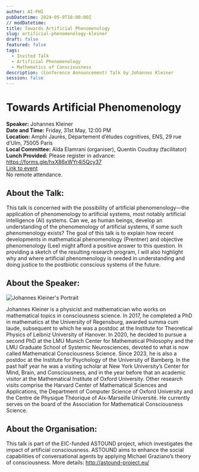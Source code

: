 ```yaml
---
author: AI-PHI
pubDatetime: 2024-05-9T18:00:00Z
// modDatetime:
title: Towards Artificial Phenomenology
slug: artificial-phenomenology-kleiner
draft: false
featured: false
tags:
  - Invited Talk
  - Artificial Phenomenology
  - Mathematics of Consciousness
description: (Conference Announcement) Talk by Johannes Kleiner
session: false
---
```


# Towards Artificial Phenomenology

**Speaker:** Johannes Kleiner  
**Date and Time:** Friday, 31st May, 12:00 PM  
**Location:** Amphi Jaurès, Département d’études cognitives, ENS, 29 rue d’Ulm, 75005 Paris  
**Local Committee:** Aïda Elamrani (organiser), Quentin Coudray (facilitator)  
**Lunch Provided:** Please register in advance: https://forms.gle/hxX86xWYr4i5Qcy37  
[Link to event](http://www.institutnicod.org/seminaires-colloques/colloques-et-conferences/conferences/article/johannes-kleiner-towards-artificial-phenomenology)  
No remote attendance.

## About the Talk:

This talk is concerned with the possibility of artificial phenomenology—the application of phenomenology to artificial systems, most notably artificial intelligence (AI) systems. Can we, as human beings, develop an understanding of the phenomenology of artificial systems, if some such phenomenology exists? The goal of this talk is to explain how recent developments in mathematical phenomenology (Prentner) and objective phenomenology (Lee) might afford a positive answer to this question. In providing a sketch of the resulting research program, I will also highlight why and where artificial phenomenology is needed in understanding and doing justice to the postbiotic conscious systems of the future.

## About the Speaker:

<div>
  <img src="/assets/Johannes-Portait.jpg" class="sm:w-1/2 mx-auto" alt="Johannes Kleiner's Portrait">
</div>

Johannes Kleiner is a physicist and mathematician who works on mathematical topics in consciousness science. In 2017, he completed a PhD in mathematics at the University of Regensburg, awarded summa cum laude, subsequent to which he was a postdoc at the Institute for Theoretical Physics of Leibniz University of Hanover. In 2020, he decided to pursue a second PhD at the LMU Munich Center for Mathematical Philosophy and the LMU Graduate School of Systemic Neurosciences, devoted to what is now called Mathematical Consciousness Science. Since 2023, he is also a postdoc at the Institute for Psychology of the University of Bamberg. In the past half year he was a visiting scholar at New York University’s Center for Mind, Brain, and Consciousness, and in the year before that an academic visitor at the Mathematical Institute of Oxford University. Other research visits comprise the Harvard Center of Mathematical Sciences and Applications, the Department of Computer Science of Oxford University and the Centre de Physique Théorique of Aix-Marseille Université. He currently serves on the board of the Association for Mathematical Consciousness Science.

## About the Organisation:

This talk is part of the EIC-funded ASTOUND project, which investigates the impact of artificial consciousness. ASTOUND aims to enhance the social capabilities of conversational agents by applying Michael Graziano’s theory of consciousness. More details: http://astound-project.eu/
